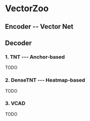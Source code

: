 # VectorZoo 

## Encoder -- Vector Net 


## Decoder 
### 1. TNT --- Anchor-based 
TODO 

### 2. DenseTNT --- Heatmap-based 
TODO 

### 3. VCAD 
TODO  